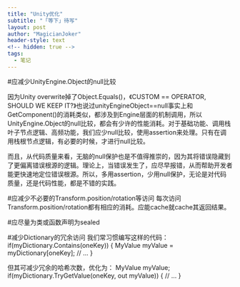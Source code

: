 ```yaml
---
title: "Unity优化"
subtitle: "「等下」待写"
layout: post
author: "MagicianJoker"
header-style: text
<!-- hidden: true -->
tags:
  - 笔记
---
```


#应减少UnityEngine.Object的null比较

因为Unity overwrite掉了Object.Equals()，《CUSTOM == OPERATOR, SHOULD WE KEEP IT?》也说过unityEngineObject==null事实上和GetComponent()的消耗类似，都涉及到Engine层面的机制调用，所以UnityEngine.Object的null比较，都会有少许的性能消耗。对于基础功能、调用栈叶子节点逻辑、高频功能，我们应少null比较，使用assertion来处理。只有在调用栈根节点逻辑，有必要的时候，才进行null比较。

而且，从代码质量来看，无脑的null保护也是不值得推崇的，因为其将错误隐藏到了更偏离错误根源的逻辑。理论上，当错误发生了，应尽早报错，从而帮助开发者能更快速地定位错误根源。所以，多用assertion，少用null保护，无论是对代码质量，还是代码性能，都是不错的实践。

#应减少不必要的Transform.position/rotation等访问
每次访问Transform.position/rotation都有相应的消耗。应能cache就cache其返回结果。

#应尽量为类或函数声明为sealed

#减少Dictionary的冗余访问
我们常习惯编写这样的代码：
if(myDictionary.Contains(oneKey))
{
    MyValue myValue = myDictionary[oneKey];
   // ...
}

但其可减少冗余的哈希次数，优化为：
MyValue myValue;
if(myDictionary.TryGetValue(oneKey, out myValue))
{
    // ...
}
